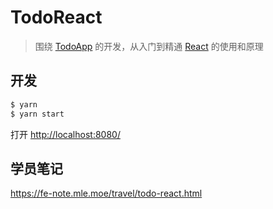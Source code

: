 # TodoReact

> 围绕 [TodoApp](https://todomvc.com/) 的开发，从入门到精通 [React](https://reactjs.org/) 的使用和原理

## 开发

```bash
$ yarn
$ yarn start
```

打开 <http://localhost:8080/>

## 学员笔记

<https://fe-note.mle.moe/travel/todo-react.html>